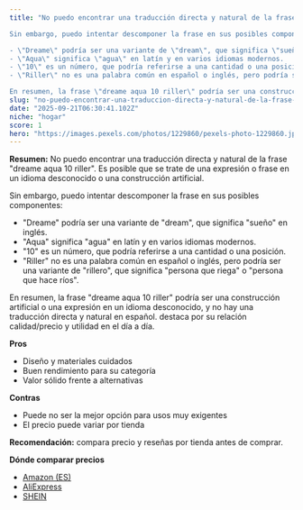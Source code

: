 ```yaml
---
title: "No puedo encontrar una traducción directa y natural de la frase \"dreame aqua 10 riller\". Es posible que se trate de una expresión o frase en un idioma desconocido o una construcción artificial.

Sin embargo, puedo intentar descomponer la frase en sus posibles componentes:

- \"Dreame\" podría ser una variante de \"dream\", que significa \"sueño\" en inglés.
- \"Aqua\" significa \"agua\" en latín y en varios idiomas modernos.
- \"10\" es un número, que podría referirse a una cantidad o una posición.
- \"Riller\" no es una palabra común en español o inglés, pero podría ser una variante de \"rillero\", que significa \"persona que riega\" o \"persona que hace ríos\".

En resumen, la frase \"dreame aqua 10 riller\" podría ser una construcción artificial o una expresión en un idioma desconocido, y no hay una traducción directa y natural en español."
slug: "no-puedo-encontrar-una-traduccion-directa-y-natural-de-la-frase-dreame-aqua-10-r"
date: "2025-09-21T06:30:41.102Z"
niche: "hogar"
score: 1
hero: "https://images.pexels.com/photos/1229860/pexels-photo-1229860.jpeg?auto=compress&cs=tinysrgb&fit=crop&h=627&w=1200&auto=compress&cs=tinysrgb&w=1200&h=675&fit=crop"
---
```


**Resumen:** No puedo encontrar una traducción directa y natural de la frase "dreame aqua 10 riller". Es posible que se trate de una expresión o frase en un idioma desconocido o una construcción artificial.

Sin embargo, puedo intentar descomponer la frase en sus posibles componentes:

- "Dreame" podría ser una variante de "dream", que significa "sueño" en inglés.
- "Aqua" significa "agua" en latín y en varios idiomas modernos.
- "10" es un número, que podría referirse a una cantidad o una posición.
- "Riller" no es una palabra común en español o inglés, pero podría ser una variante de "rillero", que significa "persona que riega" o "persona que hace ríos".

En resumen, la frase "dreame aqua 10 riller" podría ser una construcción artificial o una expresión en un idioma desconocido, y no hay una traducción directa y natural en español. destaca por su relación calidad/precio y utilidad en el día a día.

**Pros**
- Diseño y materiales cuidados
- Buen rendimiento para su categoría
- Valor sólido frente a alternativas

**Contras**
- Puede no ser la mejor opción para usos muy exigentes
- El precio puede variar por tienda

**Recomendación:** compara precio y reseñas por tienda antes de comprar.

**Dónde comparar precios**
- [Amazon (ES)](https://www.amazon.es/s?k=No%20puedo%20encontrar%20una%20traducci%C3%B3n%20directa%20y%20natural%20de%20la%20frase%20%22dreame%20aqua%2010%20riller%22.%20Es%20posible%20que%20se%20trate%20de%20una%20expresi%C3%B3n%20o%20frase%20en%20un%20idioma%20desconocido%20o%20una%20construcci%C3%B3n%20artificial.%0A%0ASin%20embargo%2C%20puedo%20intentar%20descomponer%20la%20frase%20en%20sus%20posibles%20componentes%3A%0A%0A-%20%22Dreame%22%20podr%C3%ADa%20ser%20una%20variante%20de%20%22dream%22%2C%20que%20significa%20%22sue%C3%B1o%22%20en%20ingl%C3%A9s.%0A-%20%22Aqua%22%20significa%20%22agua%22%20en%20lat%C3%ADn%20y%20en%20varios%20idiomas%20modernos.%0A-%20%2210%22%20es%20un%20n%C3%BAmero%2C%20que%20podr%C3%ADa%20referirse%20a%20una%20cantidad%20o%20una%20posici%C3%B3n.%0A-%20%22Riller%22%20no%20es%20una%20palabra%20com%C3%BAn%20en%20espa%C3%B1ol%20o%20ingl%C3%A9s%2C%20pero%20podr%C3%ADa%20ser%20una%20variante%20de%20%22rillero%22%2C%20que%20significa%20%22persona%20que%20riega%22%20o%20%22persona%20que%20hace%20r%C3%ADos%22.%0A%0AEn%20resumen%2C%20la%20frase%20%22dreame%20aqua%2010%20riller%22%20podr%C3%ADa%20ser%20una%20construcci%C3%B3n%20artificial%20o%20una%20expresi%C3%B3n%20en%20un%20idioma%20desconocido%2C%20y%20no%20hay%20una%20traducci%C3%B3n%20directa%20y%20natural%20en%20espa%C3%B1ol.&tag=teknovashop25-21)
- [AliExpress](https://www.aliexpress.com/wholesale?SearchText=No%20puedo%20encontrar%20una%20traducci%C3%B3n%20directa%20y%20natural%20de%20la%20frase%20%22dreame%20aqua%2010%20riller%22.%20Es%20posible%20que%20se%20trate%20de%20una%20expresi%C3%B3n%20o%20frase%20en%20un%20idioma%20desconocido%20o%20una%20construcci%C3%B3n%20artificial.%0A%0ASin%20embargo%2C%20puedo%20intentar%20descomponer%20la%20frase%20en%20sus%20posibles%20componentes%3A%0A%0A-%20%22Dreame%22%20podr%C3%ADa%20ser%20una%20variante%20de%20%22dream%22%2C%20que%20significa%20%22sue%C3%B1o%22%20en%20ingl%C3%A9s.%0A-%20%22Aqua%22%20significa%20%22agua%22%20en%20lat%C3%ADn%20y%20en%20varios%20idiomas%20modernos.%0A-%20%2210%22%20es%20un%20n%C3%BAmero%2C%20que%20podr%C3%ADa%20referirse%20a%20una%20cantidad%20o%20una%20posici%C3%B3n.%0A-%20%22Riller%22%20no%20es%20una%20palabra%20com%C3%BAn%20en%20espa%C3%B1ol%20o%20ingl%C3%A9s%2C%20pero%20podr%C3%ADa%20ser%20una%20variante%20de%20%22rillero%22%2C%20que%20significa%20%22persona%20que%20riega%22%20o%20%22persona%20que%20hace%20r%C3%ADos%22.%0A%0AEn%20resumen%2C%20la%20frase%20%22dreame%20aqua%2010%20riller%22%20podr%C3%ADa%20ser%20una%20construcci%C3%B3n%20artificial%20o%20una%20expresi%C3%B3n%20en%20un%20idioma%20desconocido%2C%20y%20no%20hay%20una%20traducci%C3%B3n%20directa%20y%20natural%20en%20espa%C3%B1ol.)
- [SHEIN](https://www.shein.com/pdsearch/No%20puedo%20encontrar%20una%20traducci%C3%B3n%20directa%20y%20natural%20de%20la%20frase%20%22dreame%20aqua%2010%20riller%22.%20Es%20posible%20que%20se%20trate%20de%20una%20expresi%C3%B3n%20o%20frase%20en%20un%20idioma%20desconocido%20o%20una%20construcci%C3%B3n%20artificial.%0A%0ASin%20embargo%2C%20puedo%20intentar%20descomponer%20la%20frase%20en%20sus%20posibles%20componentes%3A%0A%0A-%20%22Dreame%22%20podr%C3%ADa%20ser%20una%20variante%20de%20%22dream%22%2C%20que%20significa%20%22sue%C3%B1o%22%20en%20ingl%C3%A9s.%0A-%20%22Aqua%22%20significa%20%22agua%22%20en%20lat%C3%ADn%20y%20en%20varios%20idiomas%20modernos.%0A-%20%2210%22%20es%20un%20n%C3%BAmero%2C%20que%20podr%C3%ADa%20referirse%20a%20una%20cantidad%20o%20una%20posici%C3%B3n.%0A-%20%22Riller%22%20no%20es%20una%20palabra%20com%C3%BAn%20en%20espa%C3%B1ol%20o%20ingl%C3%A9s%2C%20pero%20podr%C3%ADa%20ser%20una%20variante%20de%20%22rillero%22%2C%20que%20significa%20%22persona%20que%20riega%22%20o%20%22persona%20que%20hace%20r%C3%ADos%22.%0A%0AEn%20resumen%2C%20la%20frase%20%22dreame%20aqua%2010%20riller%22%20podr%C3%ADa%20ser%20una%20construcci%C3%B3n%20artificial%20o%20una%20expresi%C3%B3n%20en%20un%20idioma%20desconocido%2C%20y%20no%20hay%20una%20traducci%C3%B3n%20directa%20y%20natural%20en%20espa%C3%B1ol.)